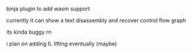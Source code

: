 binja plugin to add wasm support

currently it can show a text disassembly and recover control flow graph

its kinda buggy rn

i plan on adding IL lifting eventually (maybe)
